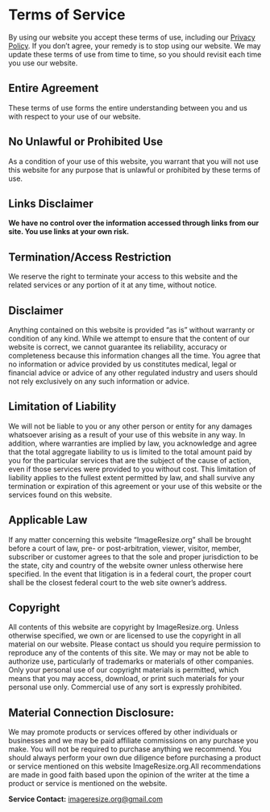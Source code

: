 # Terms of Service

By using our website you accept these terms of use, including our [Privacy Policy](/privacy). If you don’t agree, your remedy is to stop using our website. We may update these terms of use from time to time, so you should revisit each time you use our website.

## Entire Agreement
These terms of use forms the entire understanding between you and us with respect to your use of our website.

## No Unlawful or Prohibited Use
As a condition of your use of this website, you warrant that you will not use this website for any purpose that is unlawful or prohibited by these terms of use.

## Links Disclaimer
**We have no control over the information accessed through links from our site. You use links at your own risk.**

## Termination/Access Restriction
We reserve the right to terminate your access to this website and the related services or any portion of it at any time, without notice.

## Disclaimer
Anything contained on this website is provided “as is” without warranty or condition of any kind. While we attempt to ensure that the content of our website is correct, we cannot guarantee its reliability, accuracy or completeness because this information changes all the time. You agree that no information or advice provided by us constitutes medical, legal or financial advice or advice of any other regulated industry and users should not rely exclusively on any such information or advice.

## Limitation of Liability
We will not be liable to you or any other person or entity for any damages whatsoever arising as a result of your use of this website in any way. In addition, where warranties are implied by law, you acknowledge and agree that the total aggregate liability to us is limited to the total amount paid by you for the particular services that are the subject of the cause of action, even if those services were provided to you without cost.
This limitation of liability applies to the fullest extent permitted by law, and shall survive any termination or expiration of this agreement or your use of this website or the services found on this website.

## Applicable Law
If any matter concerning this website “ImageResize.org” shall be brought before a court of law, pre- or post-arbitration, viewer, visitor, member, subscriber or customer agrees to that the sole and proper jurisdiction to be the state, city and country of the website owner unless otherwise here specified. In the event that litigation is in a federal court, the proper court shall be the closest federal court to the web site owner’s address.

## Copyright
All contents of this website are copyright by ImageResize.org. Unless otherwise specified, we own or are licensed to use the copyright in all material on our website. Please contact us should you require permission to reproduce any of the contents of this site. We may or may not be able to authorize use, particularly of trademarks or materials of other companies.
Only your personal use of our copyright materials is permitted, which means that you may access, download, or print such materials for your personal use only. Commercial use of any sort is expressly prohibited.

## Material Connection Disclosure:
We may promote products or services offered by other individuals or businesses and we may be paid affiliate commissions on any purchase you make. You will not be required to purchase anything we recommend. You should always perform your own due diligence before purchasing a product or service mentioned on this website ImageResize.org.All recommendations are made in good faith based upon the opinion of the writer at the time a product or service is mentioned on the website.

**Service Contact:** <imageresize.org@gmail.com>
